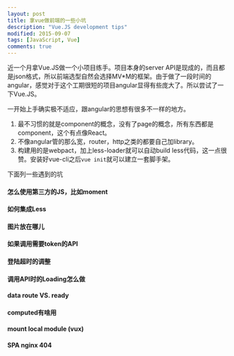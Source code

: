 ```yaml
---
layout: post
title: 拿vue做前端的一些小坑
description: "Vue.JS development tips"
modified: 2015-09-07
tags: [JavaScript, Vue]
comments: true
---
```


近一个月拿Vue.JS做一个小项目练手。项目本身的server API是现成的，而且都是json格式，所以前端选型自然会选择MV*M的框架。由于做了一段时间的angular，感觉对于这个工期很短的项目angular显得有些庞大了。所以尝试了一下Vue.JS。

一开始上手确实极不适应，跟angular的思想有很多不一样的地方。
1. 最不习惯的就是component的概念，没有了page的概念，所有东西都是component，这个有点像React。
2. 不像angular管的那么宽，router，http之类的都要自己加library。
3. 构建用的是webpact，加上less-loader就可以自动build less代码，这一点很赞。安装好vue-cli之后`vue init`就可以建立一套脚手架。

下面列一些遇到的坑

#### 怎么使用第三方的JS，比如moment

#### 如何集成Less


#### 图片放在哪儿

#### 如果调用需要token的API

#### 登陆超时的调整

#### 调用API时的Loading怎么做

#### data route VS. ready

#### computed有啥用

#### mount local module (vux)

#### SPA nginx 404







